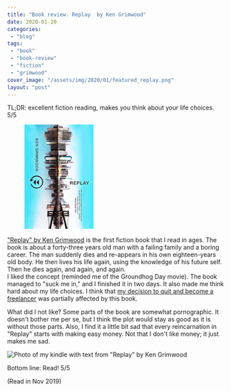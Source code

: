 ```yaml
---
title: "Book review. Replay  by Ken Grimwood"
date: 2020-01-20
categories: 
 - "blog"
tags: 
 - "book"
 - "book-review"
 - "fiction"
 - "grimwood"
cover_image: "/assets/img/2020/01/featured_replay.png"
layout: "post"
---
```


TL;DR: excellent fiction reading, makes you think about your life choices. 5/5

<div class="wp-block-image"><figure class="alignright size-large"><img src="/assets/img/2020/01/replay.png" alt='book cover of "Replay" by Ken Grimwood' class="wp-image-2921"></figure></div>

["Replay" by Ken Grimwood](https://www.amazon.com/Replay-Ken-Grimwood-ebook/dp/B07GXRFNVF/ref=tmm_kin_swatch_0?_encoding=UTF8&qid=&sr=) is the first fiction book that I read in ages. The book is about a forty-three years old man with a failing family and a boring career. The man suddenly dies and re-appears in his own eighteen-years old body. He then lives his life again, using the knowledge of his future self. Then he dies again, and again, and again.<br>I liked the concept (reminded me of the Groundhog Day movie). The book managed to "suck me in," and I finished it in two days. It also made me think hard about my life choices. I think that [my decision to quit and become a freelancer](https://gorelik.net/2020/01/13/how-i-got-a-dream-job-in-a-distributed-company-and-why-i-am-leaving-it/) was partially affected by this book.

What did I not like? Some parts of the book are somewhat pornographic. It doesn't bother me per se, but I think the plot would stay as good as it is without those parts. Also, I find it a little bit sad that every reincarnation in "Replay" starts with making easy money. Not that I don't like money; it just makes me sad.

![Photo of my kindle with text from "Replay" by Ken Grimwood](https://keep.google.com/u/0/media/v2/1uy2VyloGQyMnFN4yuHNwX8nrekDHb0RK1i3n-Ebqn_QouljdRB6pbJS9WyI4ET7xsWQw/1wnZnk6dY7nsR61XY512rZ4Pytqhem9j_f4J1bD4DJFEjpj-2l6RdVImuQCm5OcVcL1Z7?accept=image/gif,image/jpeg,image/jpg,image/png,image/webp,audio/aac&sz=4000)

Bottom line: Read! 5/5

(Read in Nov 2019)
